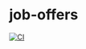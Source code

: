 # job-offers

[![CI](https://github.com/magikabdul/job-offers/actions/workflows/ci.yml/badge.svg)](https://github.com/magikabdul/job-offers/actions/workflows/ci.yml)
